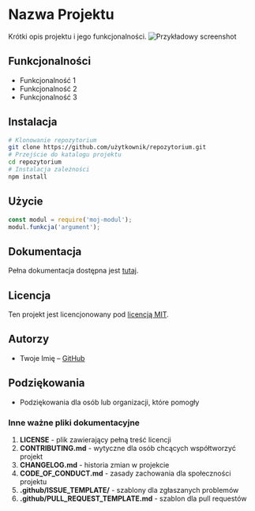 # Nazwa Projektu
Krótki opis projektu i jego funkcjonalności.
![Przykładowy screenshot](sciezka/do/screenshot.png)
## Funkcjonalności
- Funkcjonalność 1
- Funkcjonalność 2
- Funkcjonalność 3
## Instalacja
```bash
# Klonowanie repozytorium
git clone https://github.com/użytkownik/repozytorium.git
# Przejście do katalogu projektu
cd repozytorium
# Instalacja zależności
npm install
```
## Użycie
```javascript
const modul = require('moj-modul');
modul.funkcja('argument');
```
## Dokumentacja
Pełna dokumentacja dostępna jest [tutaj](https://example.com).
## Licencja
Ten projekt jest licencjonowany pod [licencją MIT](
https://pl.wikipedia.org/wiki/Licencja_MIT).
## Autorzy
- Twoje Imię – [GitHub](https://github.com/twoj-login)
## Podziękowania
- Podziękowania dla osób lub organizacji, które pomogły
### Inne ważne pliki dokumentacyjne
1. **LICENSE** - plik zawierający pełną treść licencji
2. **CONTRIBUTING.md** - wytyczne dla osób chcących współtworzyć
projekt
3. **CHANGELOG.md** - historia zmian w projekcie
4. **CODE_OF_CONDUCT.md** - zasady zachowania dla społeczności
projektu
5. **.github/ISSUE_TEMPLATE/** - szablony dla zgłaszanych problemów
6. **.github/PULL_REQUEST_TEMPLATE.md** - szablon dla pull requestów
